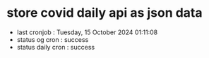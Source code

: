 # store covid daily api as json data

- last cronjob : Tuesday, 15 October 2024 01:11:08
- status og cron : success
- status daily cron : success
      
      